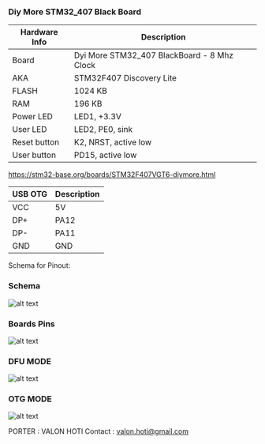 ### Diy More STM32_407 Black Board 

|Hardware Info| Description|
|------|------|
|Board|Dyi More STM32_407 BlackBoard - 8 Mhz Clock|
|AKA|STM32F407 Discovery Lite|
|FLASH| 1024 KB |
|RAM| 196 KB |
|Power LED| LED1, +3.3V |
|User LED| LED2, PE0, sink |
|Reset button| K2, NRST, active low |
|User button|  PD15, active low |

https://stm32-base.org/boards/STM32F407VGT6-diymore.html

|USB OTG| Description|
|------|------|
|VCC   | 5V  |
|DP+   | PA12|
|DP-   | PA11|
|GND   | GND |

Schema for Pinout:
### Schema 
![alt text](https://github.com/valoni/netmf-interpreter4x/blob/master/DIYMORE_STM32_407/DIY-More-STM32F407VGT6.png "Schema")

### Boards Pins
![alt text](https://github.com/valoni/netmf-interpreter4x/blob/master/DIYMORE_STM32_407/pinout.jpg "Pinout")

### DFU MODE 
![alt text](https://github.com/valoni/netmf-interpreter4x/blob/master/DIYMORE_STM32_407/DFU_Mode.jpg "DFU Mode")

### OTG MODE 
![alt text](https://github.com/valoni/netmf-interpreter4x/blob/master/DIYMORE_STM32_407/OTG_MODE.jpg "OTG Mode")

PORTER : VALON HOTI
Contact : valon.hoti@gmail.com 
